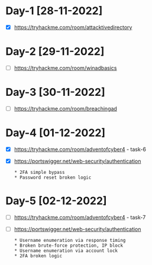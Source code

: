 # Day-1 [28-11-2022]

- [x] https://tryhackme.com/room/attacktivedirectory 

# Day-2 [29-11-2022]

- [ ] https://tryhackme.com/room/winadbasics

# Day-3 [30-11-2022]

- [ ] https://tryhackme.com/room/breachingad

# Day-4 [01-12-2022]

- [x]  https://tryhackme.com/room/adventofcyber4 - task-6
- [x]  https://portswigger.net/web-security/authentication

       * 2FA simple bypass
       * Password reset broken logic
       
# Day-5 [02-12-2022]

- [ ]  https://tryhackme.com/room/adventofcyber4 - task-7
- [ ]  https://portswigger.net/web-security/authentication

       * Username enumeration via response timing
       * Broken brute-force protection, IP block
       * Username enumeration via account lock
       * 2FA broken logic
